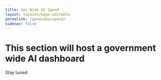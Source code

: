 ```yaml
---
title: Gov Wide AI Spend
layout: layouts/page-editable
permalink: /govwideaispend/
sidenav: false
---
```


# This section will host a government wide AI dashboard

Stay tuned
